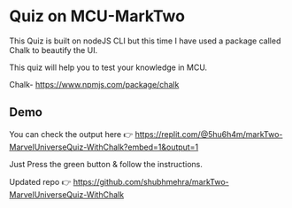 # Quiz on MCU-MarkTwo
This Quiz is built on nodeJS CLI but this time I have used a package called Chalk to beautify the UI.

This quiz will help you to test your knowledge in MCU.

Chalk- https://www.npmjs.com/package/chalk
## Demo

You can check the output here 👉 https://replit.com/@5hu6h4m/markTwo-MarvelUniverseQuiz-WithChalk?embed=1&output=1

Just Press the green button & follow the instructions.

Updated repo 👉 https://github.com/shubhmehra/markTwo-MarvelUniverseQuiz-WithChalk
